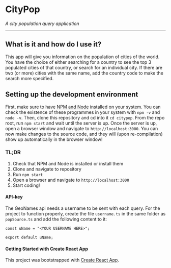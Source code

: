 # CityPop
_A city population query application_
______________________

## What is it and how do I use it?
This app will give you information on the population of cities of the world.
You have the choice of either searching for a country to see the top 3 populated cities of that country, or search for an individual city.
If there are two (or more) cities with the same name, add the country code to make the search more specified.

## Setting up the development environment
First, make sure to have [NPM and Node](https://docs.npmjs.com/downloading-and-installing-node-js-and-npm) installed on your system.
You can check the existence of these programmes in your system with `npm -v` and `node -v`.
Then, clone this repository and cd into it `cd citypop`.
From the repo root, run `npm start` and wait until the server is up.
Once the server is up, open a browser window and navigate to `http://localhost:3000`.
You can now make changes to the source code, and they will (upon re-compilation) show up automatically in the browser window!

### TL;DR
1. Check that NPM and Node is installed or install them
2. Clone and navigate to repository
3. Run `npm start`
4. Open a browser and navigate to `http://localhost:3000`
5. Start coding!

#### API-key
The GeoNames api needs a username to be sent with each query.
For the project to function properly, create the file `username.ts` in the same folder as `popSource.ts` and add the following content to it:

```
const uName = "<YOUR USERNAME HERE>";

export default uName;
```

#### Getting Started with Create React App

This project was bootstrapped with [Create React App](https://github.com/facebook/create-react-app).